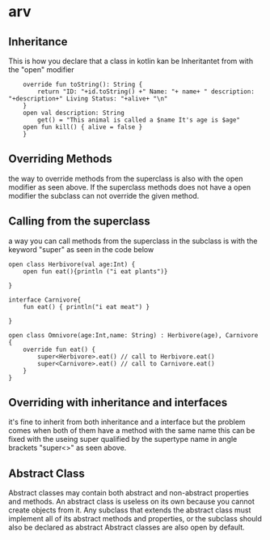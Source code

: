 # arv


Inheritance
-
This is how you declare that a class in kotlin kan be Inheritantet from with the "open" modifier
```open class Animal(val id: Int, var name: String, var alive: Boolean = true, var age : Int ) {
    override fun toString(): String {
        return "ID: "+id.toString() +" Name: "+ name+ " description: "+description+" Living Status: "+alive+ "\n"
    }
    open val description: String
        get() = "This animal is called a $name It's age is $age"
    open fun kill() { alive = false }
    }
```    

Overriding Methods
-
the way to override methods from the superclass is also with the open modifier as seen above. If the superclass methods does not have a open modifier the subclass can not override the given method.



Calling from the superclass
-
a way you can call methods from the superclass in the subclass is with the keyword "super" as seen in the code below 
```
open class Herbivore(val age:Int) {
    open fun eat(){println ("i eat plants")}

}

interface Carnivore{
    fun eat() { println("i eat meat") }

}

open class Omnivore(age:Int,name: String) : Herbivore(age), Carnivore {
    override fun eat() {
        super<Herbivore>.eat() // call to Herbivore.eat()
        super<Carnivore>.eat() // call to Carnivore.eat()
    }
}
``` 
Overriding with inheritance and interfaces
-
it's fine to inherit from both inheritance and a interface but the problem comes when both of them have a method with the same name this can be fixed with the useing super qualified by the supertype name in angle brackets "super<>" as seen above.

Abstract Class
-
Abstract classes may contain both abstract and non-abstract properties and methods. An abstract class is useless on its own because you cannot create objects from it. Any subclass that extends the abstract class must implement all of its abstract methods and properties, or the subclass should also be declared as abstract Abstract classes are also open by default.
